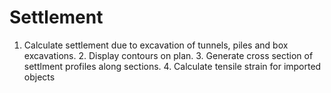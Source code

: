 # Settlement
1. Calculate settlement due to excavation of tunnels, piles and box excavations. 2. Display contours on plan. 3. Generate cross section of settlment profiles along sections. 4. Calculate tensile strain for imported objects 
